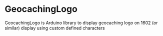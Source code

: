 GeocachingLogo
==========

GeocachingLogo is Arduino library to display geocaching logo on 1602 (or similar) display using custom defined characters
